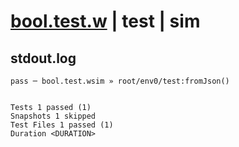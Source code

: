 # [bool.test.w](../../../../../../examples/tests/sdk_tests/std/bool.test.w) | test | sim

## stdout.log
```log
pass ─ bool.test.wsim » root/env0/test:fromJson()
 
 
Tests 1 passed (1)
Snapshots 1 skipped
Test Files 1 passed (1)
Duration <DURATION>
```

